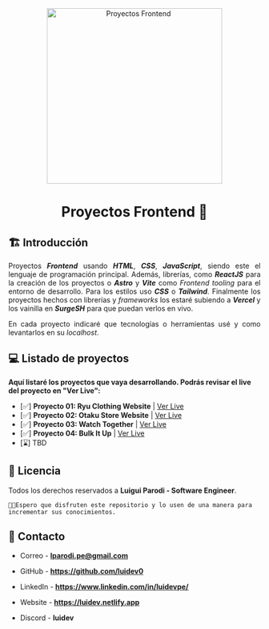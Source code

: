 <div align="center">

<img alt="Proyectos Frontend" src="https://i0.wp.com/plopdo.com/wp-content/uploads/2021/07/Screenshot-1.png?resize=1210%2C642&ssl=1" width="350px" height="auto" />

# Proyectos Frontend 🎨

</div>

<div align="justify">

## 🏗️ Introducción

Proyectos **_Frontend_** usando **_HTML_**, **_CSS_**, **_JavaScript_**, siendo este el lenguaje de programación principal. Además, librerías, como **_ReactJS_** para la creación de los proyectos o **_Astro_** y **_Vite_** como _Frontend tooling_ para el entorno de desarrollo. Para los estilos uso **_CSS_** o **_Tailwind_**. Finalmente los proyectos hechos con librerías y _frameworks_ los estaré subiendo a **_Vercel_** y los vainilla en **_SurgeSH_** para que puedan verlos en vivo.

En cada proyecto indicaré que tecnologías o herramientas usé y como levantarlos en su _localhost_.

</div>

<div align="left">

## 💻 Listado de proyectos

**Aquí listaré los proyectos que vaya desarrollando. Podrás revisar el live del proyecto en "Ver Live":**

- [✅] **Proyecto 01: Ryu Clothing Website** | [Ver Live](https://ryuclothing.surge.sh)
- [✅] **Proyecto 02: Otaku Store Website** | [Ver Live](https://otakustore.surge.sh)
- [✅] **Proyecto 03: Watch Together** | [Ver Live](https://watchtogether-app.netlify.app/)
- [✅] **Proyecto 04: Bulk It Up** | [Ver Live](https://bulkitup.netlify.app/)
- [⌛] TBD

## 🪪 Licencia

Todos los derechos reservados a **Luigui Parodi - Software Engineer**.
</br>

    👨‍💻Espero que disfruten este repositorio y lo usen de una manera para incrementar sus conocimientos.

## 📩 Contacto

- Correo - **lparodi.pe@gmail.com**

- GitHub - **https://github.com/luidev0**

- LinkedIn - **https://www.linkedin.com/in/luidevpe/**

- Website - **https://luidev.netlify.app**

- Discord - **luidev**

</div>

